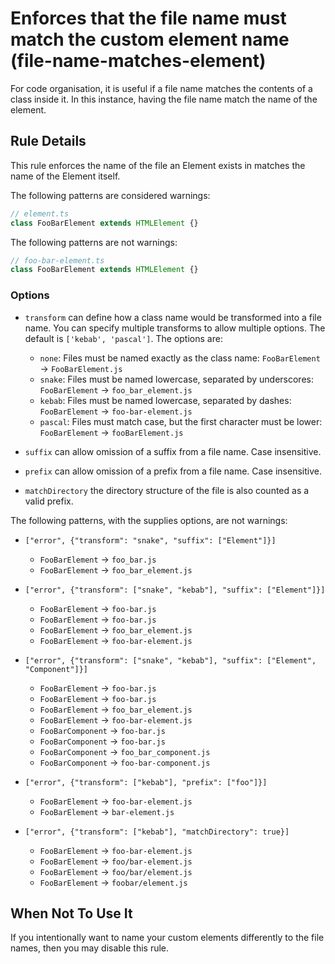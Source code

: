 # Enforces that the file name must match the custom element name (file-name-matches-element)

For code organisation, it is useful if a file name matches the contents of a class inside it. In this instance, having the file name match the name of the element.

## Rule Details

This rule enforces the name of the file an Element exists in matches the name of the Element itself.

The following patterns are considered warnings:

```js
// element.ts
class FooBarElement extends HTMLElement {}
```

The following patterns are not warnings:

```js
// foo-bar-element.ts
class FooBarElement extends HTMLElement {}
```

### Options

- `transform` can define how a class name would be transformed into a file name. You can specify multiple transforms to allow multiple options. The default is `['kebab', 'pascal']`. The options are:

  - `none`: Files must be named exactly as the class name: `FooBarElement` -> `FooBarElement.js`
  - `snake`: Files must be named lowercase, separated by underscores: `FooBarElement` -> `foo_bar_element.js`
  - `kebab`: Files must be named lowercase, separated by dashes: `FooBarElement` -> `foo-bar-element.js`
  - `pascal`: Files must match case, but the first character must be lower: `FooBarElement` -> `fooBarElement.js`

- `suffix` can allow omission of a suffix from a file name. Case insensitive.
- `prefix` can allow omission of a prefix from a file name. Case insensitive.
- `matchDirectory` the directory structure of the file is also counted as a valid prefix.

The following patterns, with the supplies options, are not warnings:

- `["error", {"transform": "snake", "suffix": ["Element"]}]`

  - `FooBarElement` -> `foo_bar.js`
  - `FooBarElement` -> `foo_bar_element.js`

- `["error", {"transform": ["snake", "kebab"], "suffix": ["Element"]}]`

  - `FooBarElement` -> `foo-bar.js`
  - `FooBarElement` -> `foo-bar.js`
  - `FooBarElement` -> `foo_bar_element.js`
  - `FooBarElement` -> `foo-bar-element.js`

- `["error", {"transform": ["snake", "kebab"], "suffix": ["Element", "Component"]}]`

  - `FooBarElement` -> `foo-bar.js`
  - `FooBarElement` -> `foo-bar.js`
  - `FooBarElement` -> `foo_bar_element.js`
  - `FooBarElement` -> `foo-bar-element.js`
  - `FooBarComponent` -> `foo-bar.js`
  - `FooBarComponent` -> `foo-bar.js`
  - `FooBarComponent` -> `foo_bar_component.js`
  - `FooBarComponent` -> `foo-bar-component.js`

- `["error", {"transform": ["kebab"], "prefix": ["foo"]}]`

  - `FooBarElement` -> `foo-bar-element.js`
  - `FooBarElement` -> `bar-element.js`

- `["error", {"transform": ["kebab"], "matchDirectory": true}]`
  - `FooBarElement` -> `foo-bar-element.js`
  - `FooBarElement` -> `foo/bar-element.js`
  - `FooBarElement` -> `foo/bar/element.js`
  - `FooBarElement` -> `foobar/element.js`

## When Not To Use It

If you intentionally want to name your custom elements differently to the file names, then you may disable this rule.
